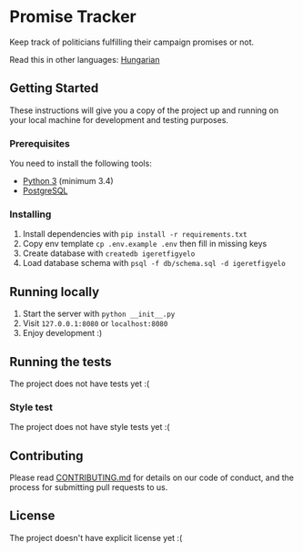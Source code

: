 # Promise Tracker

Keep track of politicians fulfilling their campaign promises or not.

Read this in other languages: [Hungarian](README.hu.md)

## Getting Started

These instructions will give you a copy of the project up and running on
your local machine for development and testing purposes.

### Prerequisites

You need to install the following tools:
- [Python 3](https://www.python.org/) (minimum 3.4)
- [PostgreSQL](https://www.postgresql.org/)

### Installing

1. Install dependencies with `pip install -r requirements.txt`
2. Copy env template `cp .env.example .env` then fill in missing keys
3. Create database with `createdb igeretfigyelo`
4. Load database schema with `psql -f db/schema.sql -d igeretfigyelo`

## Running locally

1. Start the server with `python __init__.py`
2. Visit `127.0.0.1:8080` or `localhost:8080`
3. Enjoy development :)

## Running the tests

The project does not have tests yet :(

### Style test

The project does not have style tests yet :(

## Contributing

Please read [CONTRIBUTING.md](CONTRIBUTING.md) for details on our code
of conduct, and the process for submitting pull requests to us.

## License

The project doesn't have explicit license yet :(
